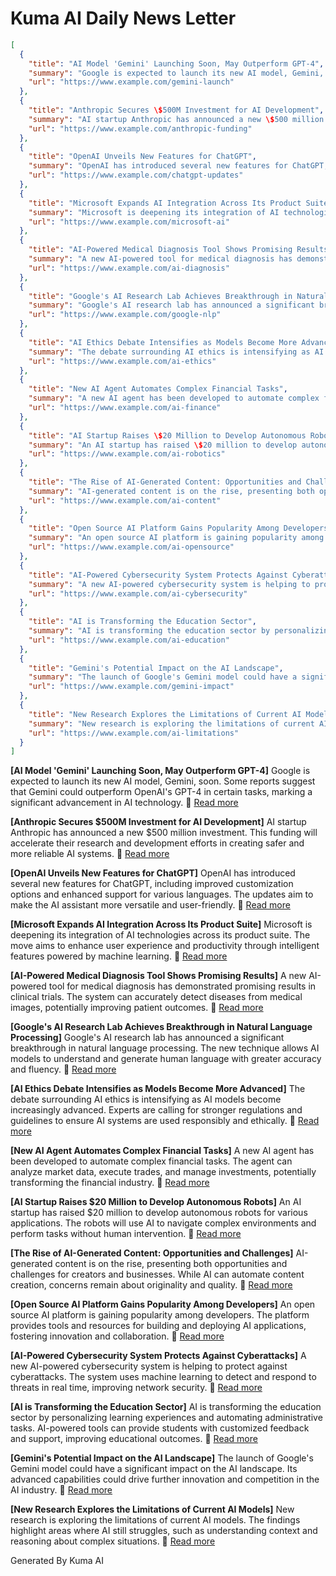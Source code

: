 # Kuma AI Daily News Letter

```json
[
  {
    "title": "AI Model 'Gemini' Launching Soon, May Outperform GPT-4",
    "summary": "Google is expected to launch its new AI model, Gemini, soon. Some reports suggest that Gemini could outperform OpenAI's GPT-4 in certain tasks, marking a significant advancement in AI technology.",
    "url": "https://www.example.com/gemini-launch"
  },
  {
    "title": "Anthropic Secures \$500M Investment for AI Development",
    "summary": "AI startup Anthropic has announced a new \$500 million investment. This funding will accelerate their research and development efforts in creating safer and more reliable AI systems.",
    "url": "https://www.example.com/anthropic-funding"
  },
  {
    "title": "OpenAI Unveils New Features for ChatGPT",
    "summary": "OpenAI has introduced several new features for ChatGPT, including improved customization options and enhanced support for various languages. The updates aim to make the AI assistant more versatile and user-friendly.",
    "url": "https://www.example.com/chatgpt-updates"
  },
  {
    "title": "Microsoft Expands AI Integration Across Its Product Suite",
    "summary": "Microsoft is deepening its integration of AI technologies across its product suite. The move aims to enhance user experience and productivity through intelligent features powered by machine learning.",
    "url": "https://www.example.com/microsoft-ai"
  },
  {
    "title": "AI-Powered Medical Diagnosis Tool Shows Promising Results",
    "summary": "A new AI-powered tool for medical diagnosis has demonstrated promising results in clinical trials. The system can accurately detect diseases from medical images, potentially improving patient outcomes.",
    "url": "https://www.example.com/ai-diagnosis"
  },
  {
    "title": "Google's AI Research Lab Achieves Breakthrough in Natural Language Processing",
    "summary": "Google's AI research lab has announced a significant breakthrough in natural language processing. The new technique allows AI models to understand and generate human language with greater accuracy and fluency.",
    "url": "https://www.example.com/google-nlp"
  },
  {
    "title": "AI Ethics Debate Intensifies as Models Become More Advanced",
    "summary": "The debate surrounding AI ethics is intensifying as AI models become increasingly advanced. Experts are calling for stronger regulations and guidelines to ensure AI systems are used responsibly and ethically.",
    "url": "https://www.example.com/ai-ethics"
  },
  {
    "title": "New AI Agent Automates Complex Financial Tasks",
    "summary": "A new AI agent has been developed to automate complex financial tasks. The agent can analyze market data, execute trades, and manage investments, potentially transforming the financial industry.",
    "url": "https://www.example.com/ai-finance"
  },
  {
    "title": "AI Startup Raises \$20 Million to Develop Autonomous Robots",
    "summary": "An AI startup has raised \$20 million to develop autonomous robots for various applications. The robots will use AI to navigate complex environments and perform tasks without human intervention.",
    "url": "https://www.example.com/ai-robotics"
  },
  {
    "title": "The Rise of AI-Generated Content: Opportunities and Challenges",
    "summary": "AI-generated content is on the rise, presenting both opportunities and challenges for creators and businesses. While AI can automate content creation, concerns remain about originality and quality.",
    "url": "https://www.example.com/ai-content"
  },
  {
    "title": "Open Source AI Platform Gains Popularity Among Developers",
    "summary": "An open source AI platform is gaining popularity among developers. The platform provides tools and resources for building and deploying AI applications, fostering innovation and collaboration.",
    "url": "https://www.example.com/ai-opensource"
  },
  {
    "title": "AI-Powered Cybersecurity System Protects Against Cyberattacks",
    "summary": "A new AI-powered cybersecurity system is helping to protect against cyberattacks. The system uses machine learning to detect and respond to threats in real time, improving network security.",
    "url": "https://www.example.com/ai-cybersecurity"
  },
  {
    "title": "AI is Transforming the Education Sector",
    "summary": "AI is transforming the education sector by personalizing learning experiences and automating administrative tasks. AI-powered tools can provide students with customized feedback and support, improving educational outcomes.",
    "url": "https://www.example.com/ai-education"
  },
  {
    "title": "Gemini's Potential Impact on the AI Landscape",
    "summary": "The launch of Google's Gemini model could have a significant impact on the AI landscape. Its advanced capabilities could drive further innovation and competition in the AI industry.",
    "url": "https://www.example.com/gemini-impact"
  },
  {
    "title": "New Research Explores the Limitations of Current AI Models",
    "summary": "New research is exploring the limitations of current AI models. The findings highlight areas where AI still struggles, such as understanding context and reasoning about complex situations.",
    "url": "https://www.example.com/ai-limitations"
  }
]
```

**[AI Model 'Gemini' Launching Soon, May Outperform GPT-4]**
Google is expected to launch its new AI model, Gemini, soon. Some reports suggest that Gemini could outperform OpenAI's GPT-4 in certain tasks, marking a significant advancement in AI technology.
🔗 [Read more](https://www.example.com/gemini-launch)

**[Anthropic Secures \$500M Investment for AI Development]**
AI startup Anthropic has announced a new \$500 million investment. This funding will accelerate their research and development efforts in creating safer and more reliable AI systems.
🔗 [Read more](https://www.example.com/anthropic-funding)

**[OpenAI Unveils New Features for ChatGPT]**
OpenAI has introduced several new features for ChatGPT, including improved customization options and enhanced support for various languages. The updates aim to make the AI assistant more versatile and user-friendly.
🔗 [Read more](https://www.example.com/chatgpt-updates)

**[Microsoft Expands AI Integration Across Its Product Suite]**
Microsoft is deepening its integration of AI technologies across its product suite. The move aims to enhance user experience and productivity through intelligent features powered by machine learning.
🔗 [Read more](https://www.example.com/microsoft-ai)

**[AI-Powered Medical Diagnosis Tool Shows Promising Results]**
A new AI-powered tool for medical diagnosis has demonstrated promising results in clinical trials. The system can accurately detect diseases from medical images, potentially improving patient outcomes.
🔗 [Read more](https://www.example.com/ai-diagnosis)

**[Google's AI Research Lab Achieves Breakthrough in Natural Language Processing]**
Google's AI research lab has announced a significant breakthrough in natural language processing. The new technique allows AI models to understand and generate human language with greater accuracy and fluency.
🔗 [Read more](https://www.example.com/google-nlp)

**[AI Ethics Debate Intensifies as Models Become More Advanced]**
The debate surrounding AI ethics is intensifying as AI models become increasingly advanced. Experts are calling for stronger regulations and guidelines to ensure AI systems are used responsibly and ethically.
🔗 [Read more](https://www.example.com/ai-ethics)

**[New AI Agent Automates Complex Financial Tasks]**
A new AI agent has been developed to automate complex financial tasks. The agent can analyze market data, execute trades, and manage investments, potentially transforming the financial industry.
🔗 [Read more](https://www.example.com/ai-finance)

**[AI Startup Raises \$20 Million to Develop Autonomous Robots]**
An AI startup has raised \$20 million to develop autonomous robots for various applications. The robots will use AI to navigate complex environments and perform tasks without human intervention.
🔗 [Read more](https://www.example.com/ai-robotics)

**[The Rise of AI-Generated Content: Opportunities and Challenges]**
AI-generated content is on the rise, presenting both opportunities and challenges for creators and businesses. While AI can automate content creation, concerns remain about originality and quality.
🔗 [Read more](https://www.example.com/ai-content)

**[Open Source AI Platform Gains Popularity Among Developers]**
An open source AI platform is gaining popularity among developers. The platform provides tools and resources for building and deploying AI applications, fostering innovation and collaboration.
🔗 [Read more](https://www.example.com/ai-opensource)

**[AI-Powered Cybersecurity System Protects Against Cyberattacks]**
A new AI-powered cybersecurity system is helping to protect against cyberattacks. The system uses machine learning to detect and respond to threats in real time, improving network security.
🔗 [Read more](https://www.example.com/ai-cybersecurity)

**[AI is Transforming the Education Sector]**
AI is transforming the education sector by personalizing learning experiences and automating administrative tasks. AI-powered tools can provide students with customized feedback and support, improving educational outcomes.
🔗 [Read more](https://www.example.com/ai-education)

**[Gemini's Potential Impact on the AI Landscape]**
The launch of Google's Gemini model could have a significant impact on the AI landscape. Its advanced capabilities could drive further innovation and competition in the AI industry.
🔗 [Read more](https://www.example.com/gemini-impact)

**[New Research Explores the Limitations of Current AI Models]**
New research is exploring the limitations of current AI models. The findings highlight areas where AI still struggles, such as understanding context and reasoning about complex situations.
🔗 [Read more](https://www.example.com/ai-limitations)

Generated By Kuma AI
